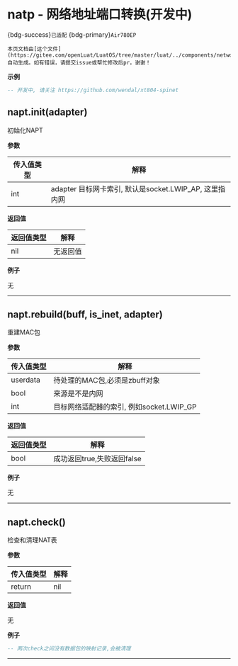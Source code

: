 # natp - 网络地址端口转换(开发中)

{bdg-success}`已适配` {bdg-primary}`Air780EP`

```{note}
本页文档由[这个文件](https://gitee.com/openLuat/LuatOS/tree/master/luat/../components/network/ulwip/binding/luat_lib_napt.c)自动生成。如有错误，请提交issue或帮忙修改后pr，谢谢！
```


**示例**

```lua
-- 开发中, 请关注 https://github.com/wendal/xt804-spinet

```

## napt.init(adapter)



初始化NAPT

**参数**

|传入值类型|解释|
|-|-|
|int|adapter 目标网卡索引, 默认是socket.LWIP_AP, 这里指内网|

**返回值**

|返回值类型|解释|
|-|-|
|nil|无返回值|

**例子**

无

---

## napt.rebuild(buff, is_inet, adapter)



重建MAC包

**参数**

|传入值类型|解释|
|-|-|
|userdata|待处理的MAC包,必须是zbuff对象|
|bool|来源是不是内网|
|int|目标网络适配器的索引, 例如socket.LWIP_GP|

**返回值**

|返回值类型|解释|
|-|-|
|bool|成功返回true,失败返回false|

**例子**

无

---

## napt.check()



检查和清理NAT表

**参数**

|传入值类型|解释|
|-|-|
|return|nil|

**返回值**

无

**例子**

```lua
-- 两次check之间没有数据包的映射记录,会被清理

```

---

